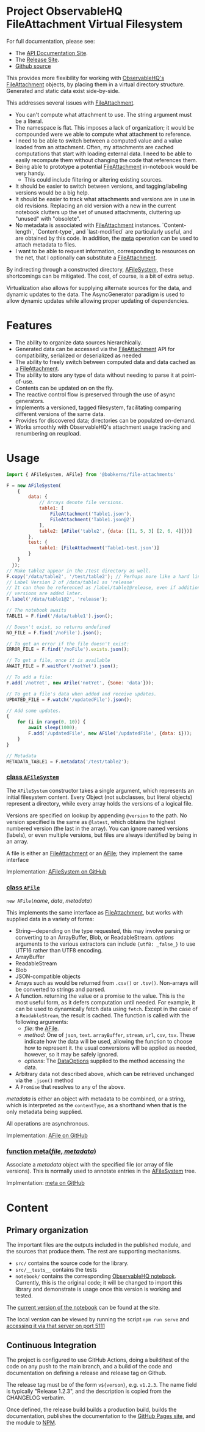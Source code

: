 # Project ObservableHQ FileAttachment Virtual Filesystem

For full documentation, please see:
* The [API Documentation Site](https://bobkerns.github.io/observablehq-file-attachments/docs/current/api/).
* The [Release Site](https://bobkerns.github.io/observablehq-file-attachments/docs/).
* [Github source](https://github.com/BobKerns/observablehq-file-attachments/)

This provides more flexibility for working with [ObservableHQ's](https://observablehq.com) [FileAttachment](https://observablehq.com/@observablehq/file-attachments) objects, by placing them in a virtual directory structure. Generated and static data exist side-by-side.

This addresses several issues with [FileAttachment](https://observablehq.com/@observablehq/file-attachments).

* You can't compute what attachment to use. The string argument must be a literal.
* The namespace is flat. This imposes a lack of organization; it would be compounded were we able to compute what attachment to reference.
* I need to be able to switch between a computed value and a value loaded from an attachment. Often, my attachments are cached computations that start with loading external data. I need to be able to easily recompute them without changing the code that references them.
* Being able to prototype a potential [FileAttachment](https://observablehq.com/@observablehq/file-attachments) in-notebook would be very handy.
  * This could include filtering or altering existing sources.
* It should be easier to switch between versions, and tagging/labeling versions would be a big help.
* It should be easier to track what attachments and versions are in use in old revisions. Replacing an old version with a new in the current notebook clutters up the set of unused attachments, cluttering up "unused" with "obsolete".
* No metadata is associated with [FileAttachment](https://observablehq.com/@observablehq/file-attachments) instances. \`Content-length\`, \`Content-type\`, and \`last-modified\` are particularly useful, and are obtained by this code. In addition, the [meta](https://bobkerns.github.io/observablehq-file-attachments/docs/current/api/modules/util.html#meta) operation can be used to attach metadata to files.
* I want to be able to request information, corresponding to resources on the net, that I optionally can substitute a [FileAttachment](https://observablehq.com/@observablehq/file-attachments).

By indirecting through a constructed directory, [AFileSystem](https://bobkerns.github.io/observablehq-file-attachments/docs/current/api/classes/afilesystem.afilesystem-1.html), these shortcomings can be mitigated. The cost, of course, is a bit of extra setup.

Virtualization also allows for supplying alternate sources for the data, and dynamic updates to the data. The AsyncGenerator paradigm is used to allow dynamic updates while allowing proper updating of dependencies.

# Features
* The ability to organize data sources hierarchically.
* Generated data can be accessed via the [FileAttachment](https://observablehq.com/@observablehq/file-attachments) API for compatibility, serialized or deserialized as needed
* The ability to freely switch between computed data and data cached as a [FileAttachment](https://observablehq.com/@observablehq/file-attachments).
* The ability to store any type of data without needing to parse it at point-of-use.
* Contents can be updated on on the fly.
* The reactive control flow is preserved through the use of async generators.
* Implements a versioned, tagged filesystem, facilitating comparing different versions of the same data.
* Provides for discovered data; directories can be populated on-demand.
* Works smoothly with ObservableHQ's attachment usage tracking and renumbering on reupload.

# Usage
~~~javascript
import { AFileSystem, AFile} from '@bobkerns/file-attachments'

F = new AFileSystem(
    {
        data: {
            // Arrays denote file versions.
            table1: [
                FileAttachment('Table1.json'),
                FileAttachment('Table1.json@2')
            ],
            table2: [AFile('table2', {data: [[1, 5, 3] [2, 6, 4]]})]
        },
        test: {
            table1: [FileAttachment('Table1-test.json')]
        }
    }
  });
// Make table2 appear in the /test directory as well.
F.copy('/data/table2', '/test/table2'); // Perhaps more like a hard link
// Label Version 2 of /data/table1 as 'release'
// It can then be referenced as /label/table1@release, even if additional
// versions are added later.
F.label('/data/table1@2', 'release');

// The notebook awaits
TABLE1 = F.find('/data/table1').json();

// Doesn't exist, so returns undefined
NO_FILE = F.find('/noFile').json();

// To get an error if the file doesn't exist:
ERROR_FILE = F.find('/noFile').exists.json();

// To get a file, once it is available
AWAIT_FILE = F.waitFor('/notYet').json();

// To add a file:
F.add('/notYet', new AFile('notYet', {Some: 'data'}));

// To get a file's data when added and receive updates.
UPDATED_FILE = F.watch('/updatedFile').json();

// Add some updates.
{
    for (i in range(0, 10)) {
        await sleep(1000);
        F.add('/updatedFile', new AFile('/updatedFile', {data: i}));
    }
}

// Metadata
METADATA_TABLE1 = F.metadata('/test/table2');
~~~

### [class `AFileSystem`](https://bobkerns.github.io/observablehq-file-attachments/docs/current/api/classes/afilesystem.afilesystem-1.html)
The `AFileSystem` constructor takes a single argument, which represents an initial filesystem content. Every Object (not subclasses, but literal objects) represent a directory, while every array holds the versions of a logical file.

Versions are specified on lookup by appending `@version` to the path. No version specified is the same as `@latest`, which obtains the highest numbered version (the last in the array). You can ignore named versions (labels), or even multiple versions, but files are always identified by being in an array.

A file is either an [FileAttachment](https://observablehq.com/@observablehq/file-attachments) or an [AFile](https://bobkerns.github.io/observablehq-file-attachments/docs/current/api/classes/afile.afile-1.html); they implement the same interface

Implementation: [AFileSystem on GitHub](https://github.com/BobKerns/observablehq-file-attachments/blob/main/src/AFileSystem.ts)

### [class `AFile`](https://bobkerns.github.io/observablehq-file-attachments/docs/current/api/classes/afile.afile-1.html)

`new AFile(`_name_, _data_, _metadata_`)`

This implements the same interface as [FileAttachment](https://observablehq.com/@observablehq/file-attachments), but works with supplied data in a variety of forms:
* String—depending on the type requested, this may involve parsing or converting to an ArrayBuffer, Blob, or ReadableStream. _options_ arguments to the various extractors can include `{utf8: _false_}` to use UTF16 rather than UTF8 encoding.
* ArrayBuffer
* ReadableStream
* Blob
* JSON-compatible objects
* Arrays such as would be returned from `.csv()` or `.tsv()`. Non-arrays will be converted to strings and parsed.
* A function. returning the value or a promise to the value. This is the most useful form, as it defers computation until needed. For example, it can be used to dynamically fetch data using `fetch`. Except in the case of a `ReadableStream`, the result is cached. The function is called with the following arguments:
    * _file_: the [AFile](https://bobkerns.github.io/observablehq-file-attachments/docs/current/api/classes/afile.afile-1.html).
    * _method_: One of `json`, `text`. `arrayBuffer`, `stream`, `url`, `csv`, `tsv`. These indicate how the data will be used, allowing the function to choose how to represent it. the usual conversions will be applied as needed, however, so it may be safely ignored.
    * _options_: The [DataOptions](https://bobkerns.github.io/observablehq-file-attachments/docs/current/api/interfaces/types.dataoptions.html) supplied to the method accessing the data.
* Arbitrary data not described above, which can be retrieved unchanged via the `.json()` method
* A `Promise` that resolves to any of the above.

_metadata_ is either an object with metadata to be combined, or a string, which is interpreted as the `contentType`, as a shorthand when that is the only metadata being supplied.

All operations are asynchronous.

Implementation: [AFile on GitHub](https://github.com/BobKerns/observablehq-file-attachments/blob/main/src/AFile.ts)

### [function meta(_file_, _metadata_)](https://bobkerns.github.io/observablehq-file-attachments/docs/current/api/modules/util.html#meta)
Associate a _metadata_ object with the specified file (or array of file versions). This is normally used to annotate entries in the [AFileSystem](https://bobkerns.github.io/observablehq-file-attachments/docs/current/api/classes/afilesystem.afilesystem-1.html) tree.

Implmentation: [meta on GitHub](https://github.com/BobKerns/observablehq-file-attachments/blob/main/src/util.ts)

# Content

## Primary organization

The important files are the outputs included in the published module, and the sources that
produce them. The rest are supporting mechanisms.

* `src/` contains the source code for the library.<br/>
* `src/__tests__` contains the tests<br/>
* `notebook/` contains the corresponding [ObservableHQ notebook](https://github.com/BobKerns/observablehq-file-attachments/blob/main/notebook/index.html). Currently, this is the original code; it will be changed to import this library and demonstrate is usage once this version is working and tested.

The [current version of the notebook](https://observablehq.com/@bobkerns/file-attachments) can be found at the site.

The local version can be viewed by running the script `npm run serve` and [accessing it via that server on port 5111](http://localhost:5111/notebook/index.html)

## Continuous Integration
The project is configured to use GitHub Actions, doing a build/test of the code on any push to the main branch,
and a build of the code and documentation on defining a release and release tag on Github.

The release tag must be of the form `v${verson}`, e.g. `v1.2.3`. The name field is typically "Release 1.2.3",
and the description is copied from the CHANGELOG verbatim.

Once defined, the release build builds a production build, builds the documentation, publishes the documentation to
the [GitHub Pages site](https://bobkerns.github.io/observablehq-file-attachments/docs/), and the module to [NPM](https://www.npmjs.com/package/observablehq-file-attachments).
